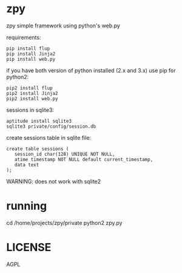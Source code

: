 zpy
===

zpy simple framework using python's web.py

requirements:
```
pip install flup
pip install Jinja2
pip install web.py
```

if you have both version of python installed (2.x and 3.x) use pip for python2:
```
pip2 install flup
pip2 install Jinja2
pip2 install web.py
```

sessions in sqlite3:
```
aptitude install sqlite3
sqlite3 private/config/session.db
```
create sessions table in sqlite file:

```
create table sessions (
   session_id char(128) UNIQUE NOT NULL,
   atime timestamp NOT NULL default current_timestamp,
   data text
);
```
WARNING: does not work with sqlite2

running
=======
cd /home/projects/zpy/private
python2 zpy.py

LICENSE
=======
AGPL
